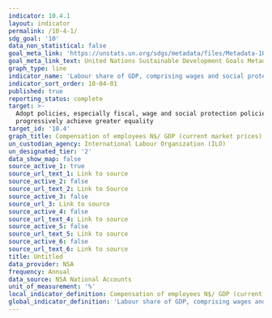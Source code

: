 ```yaml
---
indicator: 10.4.1
layout: indicator
permalink: /10-4-1/
sdg_goal: '10'
data_non_statistical: false
goal_meta_link: 'https://unstats.un.org/sdgs/metadata/files/Metadata-10-04-01.pdf'
goal_meta_link_text: United Nations Sustainable Development Goals Metadata (PDF 190 KB)
graph_type: line
indicator_name: 'Labour share of GDP, comprising wages and social protection transfers'
indicator_sort_order: 10-04-01
published: true
reporting_status: complete
target: >-
  Adopt policies, especially fiscal, wage and social protection policies, and
  progressively achieve greater equality
target_id: '10.4'
graph_title: Compensation of employees N$/ GDP (current market prices) N$
un_custodian_agency: International Labour Organization (ILO)
un_designated_tier: '2'
data_show_map: false
source_active_1: true
source_url_text_1: Link to source
source_active_2: false
source_url_text_2: Link to Source
source_active_3: false
source_url_3: Link to source
source_active_4: false
source_url_text_4: Link to source
source_active_5: false
source_url_text_5: Link to source
source_active_6: false
source_url_text_6: Link to source
title: Untitled
data_provider: NSA
frequency: Annual
data_source: NSA National Accounts
unit_of_measurement: '%'
local_indicator_definition: Compensation of employees N$/ GDP (current market prices) N$
global_indicator_definition: 'Labour share of GDP, comprising wages and social protection transfers'
---
```

